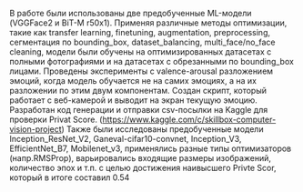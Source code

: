 В работе были использованы две предобученные ML-модели (VGGFace2 и BiT-M r50x1). Применяя различные методы оптимизации, такие как transfer learning, finetuning, augmentation, preprocessing, сегментация по bounding_box, dataset_balancing, multi_face/no_face cleaning, модели были обучены на оптимизированных датасетах с полными фотографиями и на датасетах с обрезанными по bounding_box лицами. Проведены эксперименты с valence-arousal разложением эмоций, когда модель обучается не на самих эмоциях, а на их разложении по этим двум компонентам. Создан скрипт, который работает с веб-камерой и выводит на экран текущую эмоцию. Разработан код генерации и отправки csv-посылки на Kaggle для проверки Privat Score. (https://www.kaggle.com/c/skillbox-computer-vision-project)
Также были исследованы предобученные модели Inception_ResNet_V2, Ganeval-cifar10-convnet, Inception_V3, EfficientNet_B7, Mobilenet_v3, применялись разные типы оптимизаторов (напр.RMSProp), варьировались входящие размеры изображений, количество эпох и т.п. с целью достижения наивысшего Privte Scor, который в итоге составил 0.54
